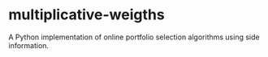 # multiplicative-weigths
A Python implementation of online portfolio selection algorithms using side information.
